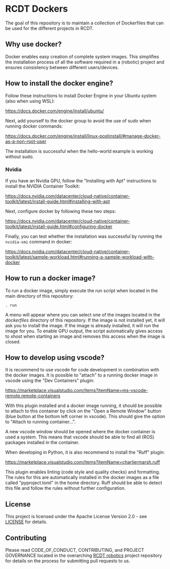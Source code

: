 # RCDT Dockers

The goal of this repository is to maintain a collection of Dockerfiles that can be used for the different projects in RCDT.

## Why use docker?

Docker enables easy creation of complete system images. This simplifies the installation process of all the software required in a (robotic) project and ensures consistency between different users/devices.

## How to install the docker engine?

Follow these instructions to install Docker Engine in your Ubuntu system (also when using WSL):

<https://docs.docker.com/engine/install/ubuntu/>

Next, add yourself to the docker group to avoid the use of sudo when running docker commands:

<https://docs.docker.com/engine/install/linux-postinstall/#manage-docker-as-a-non-root-user>

The installation is successful when the hello-world example is working without sudo.

### Nvidia

If you have an Nvidia GPU, follow the "Installing with Apt" instructions to install the NVIDIA Container Toolkit:

<https://docs.nvidia.com/datacenter/cloud-native/container-toolkit/latest/install-guide.html#installing-with-apt>

Next, configure docker by following these two steps:

<https://docs.nvidia.com/datacenter/cloud-native/container-toolkit/latest/install-guide.html#configuring-docker>

Finally, you can test whether the installation was successful by running the `nvidia-smi` command in docker:

<https://docs.nvidia.com/datacenter/cloud-native/container-toolkit/latest/sample-workload.html#running-a-sample-workload-with-docker>

## How to run a docker image?

To run a docker image, simply execute the run script when located in the main directory of this repository:

`. run`

A menu will appear where you can select one of the images located in the *dockerfiles* directory of this repository. If the image is not installed yet, it will ask you to install the image. If the image is already installed, it will run the image for you. To enable GPU output, the script automatically gives access to xhost when starting an image and removes this access when the image is closed.

## How to develop using vscode?

It is recommend to use vscode for code development in combination with the docker images. It is possible to "attach" to a running docker image in vscode using the "Dev Containers" plugin:

<https://marketplace.visualstudio.com/items?itemName=ms-vscode-remote.remote-containers>

With this plugin installed and a docker image running, it should be possible to attach to this container by click on the "Open a Remote Window" button (blue button at the bottom left corner in vscode). This should give the option to "Attach to running container...".

A new vscode window should be opened where the docker container is used a system. This means that vscode should be able to find all (ROS) packages installed in the container.

When developing in Python, it is also recommend to install the "Ruff" plugin:

<https://marketplace.visualstudio.com/items?itemName=charliermarsh.ruff>

This plugin enables linting (code style and quality checks) and formatting. The rules for this are automatically installed in the docker images as a file called "pyproject.toml" in the home directory. Ruff should be able to detect this file and follow the rules without further configuration.


## License

This project is licensed under the Apache License Version 2.0 - see [LICENSE](LICENSE) for details.

## Contributing

Please read CODE_OF_CONDUCT, CONTRIBUTING, and PROJECT GOVERNANCE located in the overarching [RCDT robotics](<Link tbd>) project repository for details on the process for submitting pull requests to us.
